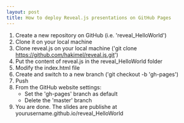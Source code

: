 ```yaml
---
layout: post
title: How to deploy Reveal.js presentations on GitHub Pages
---
```


1. Create a new repository on GitHub (i.e. 'reveal_HelloWorld')
2. Clone it on your local machine
3. Clone reveal.js on your local machine ('git clone https://github.com/hakimel/reveal.js.git')
4. Put the content of reveal.js in the reveal_HelloWorld folder
5. Modify the index.html file
6. Create and switch to a new branch ('git checkout -b 'gh-pages')
7. Push
8. From the GitHub website settings:
   - Set the 'gh-pages' branch as default
   - Delete the 'master' branch
9. You are done. The slides are publishe at yourusername.github.io/reveal_HelloWorld
